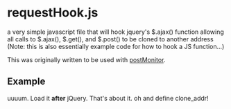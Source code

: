 requestHook.js
==============

a very simple javascript file that will hook jquery's $.ajax() function allowing all calls to $.ajax(), $.get(), and $.post() to be cloned to another address (Note: this is also essentially example code for how to hook a JS function...)

This was originally written to be used with [postMonitor](https://github.com/rolandshoemaker/postMonitor).

Example
-------

uuuum. Load it **after** jQuery. That's about it. oh and define clone_addr!
